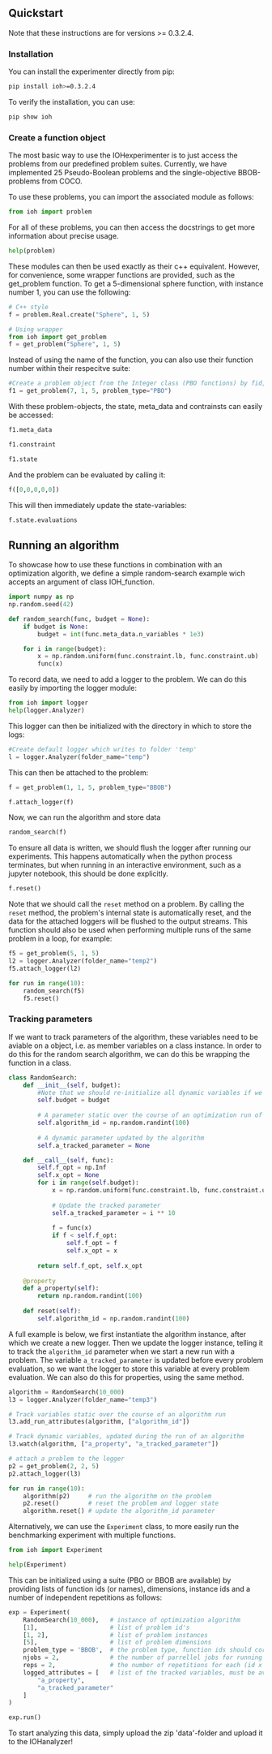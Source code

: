 ## Quickstart

Note that these instructions are for versions >= 0.3.2.4.

### Installation

You can install the experimenter directly from pip:

```bash
pip install ioh>=0.3.2.4
```

To verify the installation, you can use:

```bash
pip show ioh
```

### Create a function object

The most basic way to use the IOHexperimenter is to just access the problems from our predefined problem suites. Currently, we have implemented 25 Pseudo-Boolean problems and the single-objective BBOB-problems from COCO.

To use these problems, you can import the associated module as follows:

```python
from ioh import problem
```

For all of these problems, you can then access the docstrings to get more information about precise usage.

```python
help(problem)
```

These modules can then be used exactly as their c++ equivalent. However, for convenience, some wrapper functions are provided, such as the get_problem function.
To get a 5-dimensional sphere function, with instance number 1, you can use the following:

```python
# C++ style
f = problem.Real.create("Sphere", 1, 5)

# Using wrapper
from ioh import get_problem
f = get_problem("Sphere", 1, 5)
```

Instead of using the name of the function, you can also use their function number within their respecitve suite:

```python
#Create a problem object from the Integer class (PBO functions) by fid, iid, dim
f1 = get_problem(7, 1, 5, problem_type="PBO")
```

With these problem-objects, the state, meta_data and contrainsts can easily be accessed:

```python
f1.meta_data
```

```python
f1.constraint
```

```python
f1.state
```

And the problem can be evaluated by calling it:

```python
f([0,0,0,0,0])
```

This will then immediately update the state-variables:

```python
f.state.evaluations
```

## Running an algorithm

To showcase how to use these functions in combination with an optimization algorith, we define a simple random-search example wich accepts an argument of class IOH_function.

```python
import numpy as np
np.random.seed(42)
```

```python
def random_search(func, budget = None):
    if budget is None:
        budget = int(func.meta_data.n_variables * 1e3)

    for i in range(budget):
        x = np.random.uniform(func.constraint.lb, func.constraint.ub)
        func(x)
```

To record data, we need to add a logger to the problem. We can do this easily by importing the logger module:

```python
from ioh import logger
help(logger.Analyzer)
```

This logger can then be initialized with the directory in which to store the logs:

```python
#Create default logger which writes to folder 'temp'
l = logger.Analyzer(folder_name="temp")
```

This can then be attached to the problem:

```python
f = get_problem(1, 1, 5, problem_type="BBOB")
```

```python
f.attach_logger(f)
```

Now, we can run the algorithm and store data

```python
random_search(f)
```

To ensure all data is written, we should flush the logger after running our experiments. This happens automatically when the python process terminates, but when running in an interactive environment, such as a jupyter notebook, this should be done explicitly.

```python
f.reset()
```

Note that we should call the `reset` method on a problem. By calling the `reset` method, the problem's internal state is automatically reset, and the data for the attached loggers will be flushed to the output streams. This function should also be used when performing multiple runs of the same problem in a loop, for example:

```python
f5 = get_problem(5, 1, 5)
l2 = logger.Analyzer(folder_name="temp2")
f5.attach_logger(l2)

for run in range(10):    
    random_search(f5)
    f5.reset()
```

### Tracking parameters
If we want to track parameters of the algorithm, these variables need to be aviable on a object, i.e. as member variables on a class instance. In order to do this for the random search algorithm, we can do this be wrapping the function in a class.

```python
class RandomSearch:
    def __init__(self, budget):
        #Note that we should re-initialize all dynamic variables if we want to run the same algorithm multiple times
        self.budget = budget
        
        # A parameter static over the course of an optimization run of an algorithm
        self.algorithm_id = np.random.randint(100) 
        
        # A dynamic parameter updated by the algorithm 
        self.a_tracked_parameter = None

    def __call__(self, func):
        self.f_opt = np.Inf
        self.x_opt = None
        for i in range(self.budget):
            x = np.random.uniform(func.constraint.lb, func.constraint.ub)
            
            # Update the tracked parameter
            self.a_tracked_parameter = i ** 10 
            
            f = func(x)
            if f < self.f_opt:
                self.f_opt = f
                self.x_opt = x
            
        return self.f_opt, self.x_opt
    
    @property
    def a_property(self):
        return np.random.randint(100)
        
    def reset(self):
        self.algorithm_id = np.random.randint(100) 
```

A full example is below, we first instantiate the algorithm instance, after which we create a new logger. Then we update the logger instance, telling it to track the `algorithm_id` parameter when we start a new run with a problem. The variable `a_tracked_parameter` is updated before every problem evaluation, so we want the logger to store this variable at every problem evaluation. We can also do this for properties, using the same method.

```python
algorithm = RandomSearch(10_000)
l3 = logger.Analyzer(folder_name="temp3")

# Track variables static over the course of an algorithm run
l3.add_run_attributes(algorithm, ["algorithm_id"])

# Track dynamic variables, updated during the run of an algorithm
l3.watch(algorithm, ["a_property", "a_tracked_parameter"])

# attach a problem to the logger
p2 = get_problem(2, 2, 5)
p2.attach_logger(l3)

for run in range(10):
    algorithm(p2)     # run the algorithm on the problem
    p2.reset()        # reset the problem and logger state  
    algorithm.reset() # update the algorithm_id parameter
```

Alternatively, we can use the `Experiment` class, to more easily run the benchmarking experiment with multiple functions. 

```python
from ioh import Experiment
```

```python
help(Experiment)
```

This can be initialized using a suite (PBO or BBOB are available) by providing lists of function ids (or names), dimensions, instance ids and a number of independent repetitions as follows:


```python
exp = Experiment(
    RandomSearch(10_000),   # instance of optimization algorithm
    [1],                    # list of problem id's
    [1, 2],                 # list of problem instances
    [5],                    # list of problem dimensions
    problem_type = 'BBOB',  # the problem type, function ids should correspond to problems of this type
    njobs = 2,              # the number of parrellel jobs for running this experiment
    reps = 2,               # the number of repetitions for each (id x instance x dim)
    logged_attributes = [   # list of the tracked variables, must be available on the algorithm instance (RandomSearch)
        "a_property", 
        "a_tracked_parameter"
    ]                      
)
```

```python
exp.run()
```
To start analyzing this data, simply upload the zip 'data'-folder and upload it to the IOHanalyzer!

